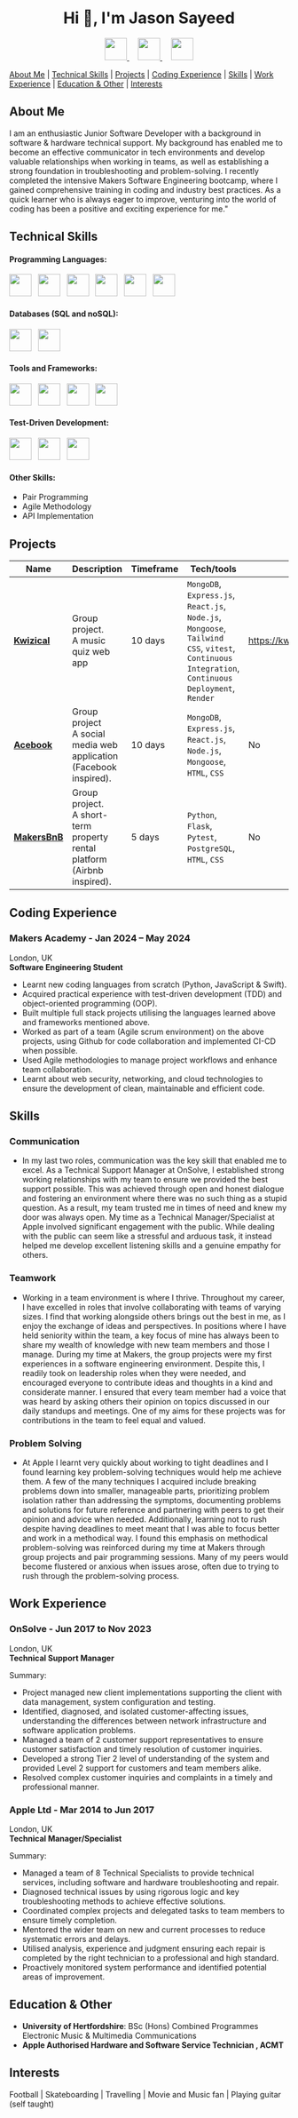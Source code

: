 <h1 align="center"> Hi 👋, I'm Jason Sayeed</h1>

<p align="center">
  <a href="https://www.linkedin.com/in/jason-sayeed-17497b69/">
    <img src="https://img.shields.io/badge/LinkedIn-0077B5?style=for-the-badge&logo=linkedin&logoColor=white" height="40"/>
  </a>
&nbsp;&nbsp;&nbsp;
  <a href="https://www.example.com/your-cv">
    <img src="https://img.shields.io/badge/My_CV-4CAF50?style=for-the-badge&logo=file&logoColor=white" height="40"/>
  </a>
  &nbsp;&nbsp;&nbsp;
  <a href="mailto:jason.sayeed@gmail.com">
    <img src="https://img.shields.io/badge/Gmail-white?style=for-the-badge&logo=gmail&logoColor=red" height="40" style="display:inline-block;"/>
  </a>
</p>


[About Me](#about-me) | [Technical Skills](#technical-skills) | [Projects](#projects) | [Coding Experience](#coding-experience) | [Skills](#skills) | [Work Experience](#work-experience) | [Education & Other](#education--other) | [Interests](#interests)



## About Me
<a name="about-me"></a>
I am an enthusiastic Junior Software Developer with a background in software & hardware technical support. My background has enabled me to become an effective communicator in tech environments and develop valuable relationships when working in teams, as well as establishing a strong foundation in troubleshooting and problem-solving. I recently completed the intensive Makers Software Engineering bootcamp, where I gained comprehensive training in coding and industry best practices. As a quick learner who is always eager to improve, venturing into the world of coding has been a positive and exciting experience for me."

## Technical Skills
#### Programming Languages:
[<img src="https://img.shields.io/badge/Python-3776AB?style=for-the-badge&logo=python&logoColor=white" height="40"/>](https://www.python.org/)
&nbsp;
[<img src="https://img.shields.io/badge/JavaScript-F7DF1E?style=for-the-badge&logo=javascript&logoColor=black" height="40"/>](https://developer.mozilla.org/en-US/docs/Web/JavaScript)
&nbsp;
[<img src="https://img.shields.io/badge/Swift-FA7343?style=for-the-badge&logo=swift&logoColor=white" height="40"/>](https://swift.org/)
&nbsp;
[<img src="https://img.shields.io/badge/TypeScript-3178C6?style=for-the-badge&logo=typescript&logoColor=white" height="40"/>](https://www.typescriptlang.org/)
&nbsp;
[<img src="https://img.shields.io/badge/HTML-E34F26?style=for-the-badge&logo=html5&logoColor=white" height="40"/>](https://developer.mozilla.org/en-US/docs/Web/HTML)
&nbsp;
[<img src="https://img.shields.io/badge/CSS-1572B6?style=for-the-badge&logo=css3&logoColor=white" height="40"/>](https://developer.mozilla.org/en-US/docs/Web/CSS)

#### Databases (SQL and noSQL):
[<img src="https://img.shields.io/badge/PostgreSQL-316192?style=for-the-badge&logo=postgresql&logoColor=white" height="40"/>](https://www.postgresql.org/)
&nbsp;
[<img src="https://img.shields.io/badge/MongoDB-47A248?style=for-the-badge&logo=mongodb&logoColor=white" height="40"/>](https://www.mongodb.com/)

#### Tools and Frameworks:
[<img src="https://img.shields.io/badge/React-61DAFB?style=for-the-badge&logo=react&logoColor=61DAFB&labelColor=2B2B2B" height="40"/>](https://reactjs.org/)
&nbsp;
[<img src="https://img.shields.io/badge/Node.js-43853D?style=for-the-badge&logo=node-dot-js&logoColor=white" height="40"/>](https://nodejs.org/)
&nbsp;
[<img src="https://img.shields.io/badge/Express-6C757D?style=for-the-badge&logo=express&logoColor=white" height="40"/>](https://expressjs.com/)
&nbsp;
[<img src="https://img.shields.io/badge/Flask-555555?style=for-the-badge&logo=flask&logoColor=white" height="40"/>](https://flask.palletsprojects.com/)


#### Test-Driven Development:
[<img src="https://img.shields.io/badge/Pytest-0A9EDC?style=for-the-badge&logo=pytest&logoColor=white" height="40"/>](https://docs.pytest.org/en/stable/)
&nbsp;
[<img src="https://img.shields.io/badge/Jest-C21325?style=for-the-badge&logo=jest&logoColor=white" height="40"/>](https://jestjs.io/)
&nbsp;
[<img src="https://img.shields.io/badge/Vitest-6E4C9E?style=for-the-badge&logo=vitest&logoColor=white" height="40"/>](https://github.com/vivaxy/vitest)

#### Other Skills:
- Pair Programming
- Agile Methodology
- API Implementation


## Projects
<a name="projects"></a>

| Name                         | Description            | Timeframe  | Tech/tools        | Deployed |
| ---------------------------- | ---------------------- | ---------- | ----------------- | -------- |
| **[Kwizical](https://github.com/jason-sayeed/kwizical)** | Group project. <br> A music quiz web app | 10 days | `MongoDB`, `Express.js`, `React.js`, `Node.js`, `Mongoose`, `Tailwind CSS`, `vitest`, `Continuous Integration`, `Continuous Deployment`, `Render`  | https://kwizical.onrender.com/ |
| **[Acebook](https://github.com/jason-sayeed/acebook-web)** | Group project <br> A social media web application (Facebook inspired). | 10 days | `MongoDB`, `Express.js`, `React.js`, `Node.js`, `Mongoose`, `HTML`, `CSS` | No |
| **[MakersBnB](https://github.com/jason-sayeed/makersbnb)** | Group project. <br> A short-term property rental platform (Airbnb inspired). | 5 days | `Python`, `Flask`, `Pytest`, `PostgreSQL`, `HTML`, `CSS` | No |
  
## Coding Experience

### **Makers Academy** - Jan 2024 – May 2024
London, UK					        		       		       
**Software Engineering Student** 

- Learnt new coding languages from scratch (Python, JavaScript & Swift).
- Acquired practical experience with test-driven development (TDD) and object-oriented programming (OOP).
- Built multiple full stack projects utilising the languages learned above and frameworks mentioned above.
- Worked as part of a team (Agile scrum environment) on the above projects, using Github for code collaboration and implemented CI-CD when possible.
- Used Agile methodologies to manage project workflows and enhance team collaboration.
- Learnt about web security, networking, and cloud technologies to ensure the development of clean, maintainable and efficient code.

## Skills

### Communication
- In my last two roles, communication was the key skill that enabled me to excel. As a Technical Support Manager at OnSolve, I established strong working relationships with my team to ensure we provided the best support possible. This was achieved through open and honest dialogue and fostering an environment where there was no such thing as a stupid question. As a result, my team trusted me in times of need and knew my door was always open. My time as a Technical Manager/Specialist at Apple involved significant engagement with the public. While dealing with the public can seem like a stressful and arduous task, it instead helped me develop excellent listening skills and a genuine empathy for others.

### Teamwork
- Working in a team environment is where I thrive. Throughout my career, I have excelled in roles that involve collaborating with teams of varying sizes. I find that working alongside others brings out the best in me, as I enjoy the exchange of ideas and perspectives. In positions where I have held seniority within the team, a key focus of mine has always been to share my wealth of knowledge with new team members and those I manage.
During my time at Makers, the group projects were my first experiences in a software engineering environment. Despite this, I readily took on leadership roles when they were needed, and encouraged everyone to contribute ideas and thoughts in a kind and considerate manner. I ensured that every team member had a voice that was heard by asking others their opinion on topics discussed in our daily standups and meetings. One of my aims for these projects was for contributions in the team to feel equal and valued.

### Problem Solving
- At Apple I learnt very quickly about working to tight deadlines and I found learning key problem-solving techniques would help me achieve them. A few of the many techniques I acquired include breaking problems down into smaller, manageable parts, prioritizing problem isolation rather than addressing the symptoms, documenting problems and solutions for future reference and partnering with peers to get their opinion and advice when needed. Additionally, learning not to rush despite having deadlines to meet meant that I was able to focus better and work in a methodical way. I found this emphasis on methodical problem-solving was reinforced during my time at Makers through group projects and pair programming sessions. Many of my peers would become flustered or anxious when issues arose, often due to trying to rush through the problem-solving process.

## Work Experience

### **OnSolve** - Jun 2017 to Nov 2023
London, UK					        		       		       
**Technical Support Manager**

Summary:
- Project managed new client implementations supporting the client with data management, system configuration and testing.
- Identified, diagnosed, and isolated customer-affecting issues, understanding the differences between network infrastructure and software application problems. 
- Managed a team of 2 customer support representatives to ensure customer satisfaction and timely resolution of customer inquiries. 
- Developed a strong Tier 2 level of understanding of the system and provided Level 2 support for customers and team members alike. 
- Resolved complex customer inquiries and complaints in a timely and professional manner.

### **Apple Ltd** - Mar 2014 to Jun 2017
London, UK					        		       		       
**Technical Manager/Specialist** 

Summary:
- Managed a team of 8 Technical Specialists to provide technical services, including software and hardware troubleshooting and repair. 
- Diagnosed technical issues by using rigorous logic and key troubleshooting methods to achieve effective solutions. 
- Coordinated complex projects and delegated tasks to team members to ensure timely completion.
- Mentored the wider team on new and current processes to reduce systematic errors and delays. 
- Utilised analysis, experience and judgment ensuring each repair is completed by the right technician to a professional and high standard. 
- Proactively monitored system performance and identified potential areas of improvement.

## Education & Other

- **University of Hertfordshire**: BSc (Hons) Combined Programmes Electronic Music & Multimedia Communications
- **Apple Authorised Hardware and Software Service Technician , ACMT**

## Interests
Football | Skateboarding | Travelling | Movie and Music fan | Playing guitar (self taught)

<!--
**jason-sayeed/jason-sayeed** is a ✨ _special_ ✨ repository because its `README.md` (this file) appears on your GitHub profile.

Here are some ideas to get you started:

- 🔭 I’m currently working on ...
- 🌱 I’m currently learning ...
- 👯 I’m looking to collaborate on ...
- 🤔 I’m looking for help with ...
- 💬 Ask me about ...
- 📫 How to reach me: ...
- 😄 Pronouns: ...
- ⚡ Fun fact: ...
-->
